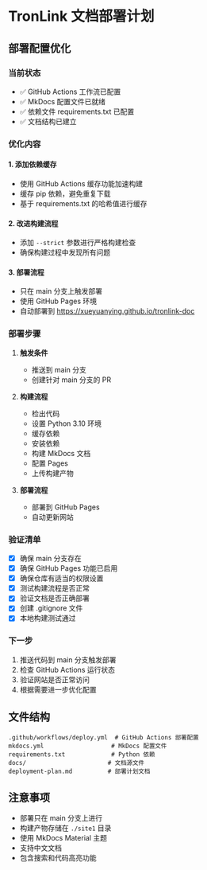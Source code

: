 # TronLink 文档部署计划

## 部署配置优化

### 当前状态
- ✅ GitHub Actions 工作流已配置
- ✅ MkDocs 配置文件已就绪
- ✅ 依赖文件 requirements.txt 已配置
- ✅ 文档结构已建立

### 优化内容

#### 1. 添加依赖缓存
- 使用 GitHub Actions 缓存功能加速构建
- 缓存 pip 依赖，避免重复下载
- 基于 requirements.txt 的哈希值进行缓存

#### 2. 改进构建流程
- 添加 `--strict` 参数进行严格构建检查
- 确保构建过程中发现所有问题

#### 3. 部署流程
- 只在 main 分支上触发部署
- 使用 GitHub Pages 环境
- 自动部署到 https://xueyuanying.github.io/tronlink-doc

### 部署步骤

1. **触发条件**
   - 推送到 main 分支
   - 创建针对 main 分支的 PR

2. **构建流程**
   - 检出代码
   - 设置 Python 3.10 环境
   - 缓存依赖
   - 安装依赖
   - 构建 MkDocs 文档
   - 配置 Pages
   - 上传构建产物

3. **部署流程**
   - 部署到 GitHub Pages
   - 自动更新网站

### 验证清单

- [x] 确保 main 分支存在
- [x] 确保 GitHub Pages 功能已启用
- [x] 确保仓库有适当的权限设置
- [x] 测试构建流程是否正常
- [x] 验证文档是否正确部署
- [x] 创建 .gitignore 文件
- [x] 本地构建测试通过

### 下一步

1. 推送代码到 main 分支触发部署
2. 检查 GitHub Actions 运行状态
3. 验证网站是否正常访问
4. 根据需要进一步优化配置

## 文件结构

```
.github/workflows/deploy.yml  # GitHub Actions 部署配置
mkdocs.yml                   # MkDocs 配置文件
requirements.txt             # Python 依赖
docs/                       # 文档源文件
deployment-plan.md          # 部署计划文档
```

## 注意事项

- 部署只在 main 分支上进行
- 构建产物存储在 `./site1` 目录
- 使用 MkDocs Material 主题
- 支持中文文档
- 包含搜索和代码高亮功能 